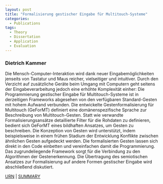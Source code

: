 ```yaml
---
layout: post
title: "Formalisierung gestischer Eingabe für Multitouch-Systeme"
categories:
  - Publications
tags:
  - Theory
  - Dissertation
  - Application
  - Evaluation
---
```


### Dietrich Kammer

Die Mensch-Computer-Interaktion wird dank neuer Eingabemöglichkeiten jenseits von Tastatur und Maus reicher, vielseitiger und intuitiver. Durch den Verzicht auf zusätzliche Geräte beim Umgang mit Computern geht seitens der Eingabeverarbeitung jedoch eine erhöhte Komplexität einher: Die Programmierung gestischer Eingabe für Multitouch-Systeme ist in derzeitigen Frameworks abgesehen von den verfügbaren Standard-Gesten mit hohem Aufwand verbunden. Die entwickelte Gestenformalisierung für Multitouch (GeForMT) definiert eine domänenspezifische Sprache zur Beschreibung von Multitouch-Gesten. Statt wie verwandte Formalisierungsansätze detaillierte Filter für die Rohdaten zu definieren, bedient sich GeForMT eines bildhaften Ansatzes, um Gesten zu beschreiben. Die Konzeption von Gesten wird unterstützt, indem beispielsweise in einem frühen Stadium der Entwicklung Konflikte zwischen ähnlichen Gesten aufgedeckt werden. Die formalisierten Gesten lassen sich direkt in den Code einbetten und vereinfachen damit die Programmierung. Das zugrundeliegende Framework sorgt für die Verbindung zu den Algorithmen der Gestenerkennung. Die Übertragung des semiotischen Ansatzes zur Formalisierung auf andere Formen gestischer Eingabe wird abschließend diskutiert.

[URN](http://nbn-resolving.de/urn:nbn:de:bsz:14-qucosa-140508) | [SUMMARY](../../../../assets/documents/Kammer_Summary_PhD_Thesis.pdf)
